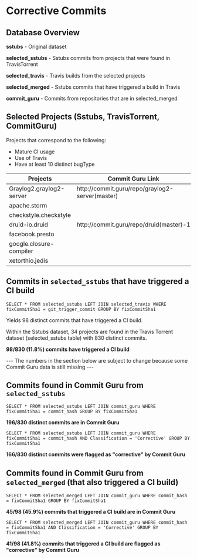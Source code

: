# Corrective Commits

## Database Overview

**sstubs** - Original dataset

**selected_sstubs** - Sstubs commits from projects that were found in TravisTorrent 

**selected_travis** - Travis builds from the selected projects

**selected_merged** - Sstubs commits that have triggered a build in Travis

**commit_guru** - Commits from repositories that are in selected_merged 

## Selected Projects (Sstubs, TravisTorrent, CommitGuru) 

Projects that correspond to the following: 
- Mature CI usage
- Use of Travis
- Have at least 10 distinct bugType 

<table>
<thead>
  <tr>
    <th>Projects</th>
    <th>Commit Guru Link</th>
  </tr>
</thead>
<tbody>
  <tr>
    <td>Graylog2.graylog2-server</td>
    <td>http://commit.guru/repo/graylog2-server(master)</td>
  </tr>
  <tr>
    <td>apache.storm</td>
    <td></td>
  </tr>
  <tr>
    <td>checkstyle.checkstyle</td>
    <td></td>
  </tr>
  <tr>
    <td>druid-io.druid</td>
    <td>http://commit.guru/repo/druid(master)-1</td>
  </tr>
  <tr>
    <td>facebook.presto</td>
    <td></td>
  </tr>
  <tr>
    <td>google.closure-compiler</td>
    <td></td>
  </tr>
  <tr>
    <td>xetorthio.jedis</td>
    <td></td>
  </tr>
</tbody>
</table>

## Commits in `selected_sstubs` that have triggered a CI build

`SELECT * FROM selected_sstubs LEFT JOIN selected_travis WHERE fixCommitSha1 = git_trigger_commit GROUP BY fixCommitSha1`

Yields 98 distinct commits that have triggered a CI build. 

Within the Sstubs dataset, 34 projects are found in the Travis Torrent dataset (selected_sstubs table) with 830 distinct commits. 

**98/830 (11.8%) commits have triggered a CI build** 

--- The numbers in the section below are subject to change because some Commit Guru data is still missing --- 

## Commits found in Commit Guru from `selected_sstubs`

`SELECT * FROM selected_sstubs LEFT JOIN commit_guru WHERE fixCommitSha1 = commit_hash GROUP BY fixCommitSha1`

**196/830 distinct commits are in Commit Guru** 

`SELECT * FROM selected_sstubs LEFT JOIN commit_guru WHERE fixCommitSha1 = commit_hash AND Classification = 'Corrective' GROUP BY fixCommitSha1`

**166/830 distinct commits were flagged as "corrective" by Commit Guru**

## Commits found in Commit Guru from `selected_merged` (that also triggered a CI build)

`SELECT * FROM selected_merged LEFT JOIN commit_guru WHERE commit_hash = fixCommitSha1 GROUP BY fixCommitSha1`

**45/98 (45.9%) commits that triggered a CI build are in Commit Guru** 

`SELECT * FROM selected_merged LEFT JOIN commit_guru WHERE commit_hash = fixCommitSha1 AND Classification = 'Corrective' GROUP BY fixCommitSha1`

**41/98 (41.8%) commits that triggered a CI build are flagged as "corrective" by Commit Guru** 




